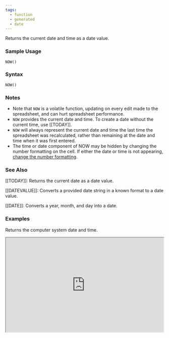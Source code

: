 ```yaml
---
tags:
  - function
  - generated
  - date
---
```


Returns the current date and time as a date value.

### Sample Usage

`NOW()`

### Syntax

`NOW()`

### Notes

* Note that `NOW` is a volatile function, updating on every edit made to the spreadsheet, and can hurt spreadsheet performance.
* `NOW` provides the current date and time. To create a date without the current time, use [[TODAY]].
* `NOW` will always represent the current date and time the last time the spreadsheet was recalculated, rather than remaining at the date and time when it was first entered.
* The time or date component of NOW may be hidden by changing the number formatting on the cell. If either the date or time is not appearing, [change the number formatting](https://support.google.com/docs/answer/56470).

### See Also

[[TODAY]]: Returns the current date as a date value.

[[DATEVALUE]]: Converts a provided date string in a known format to a date value.

[[DATE]]: Converts a year, month, and day into a date.

### Examples

Returns the computer system date and time.

<iframe height="300" src="https://docs.google.com/spreadsheet/pub?key=0As3tAuweYU9QdFVleFZfR29EdjUtQ3hfNGFJWExkbEE&amp;single=true&amp;gid=0&amp;output=html&amp;widget=true" width="500"></iframe>
